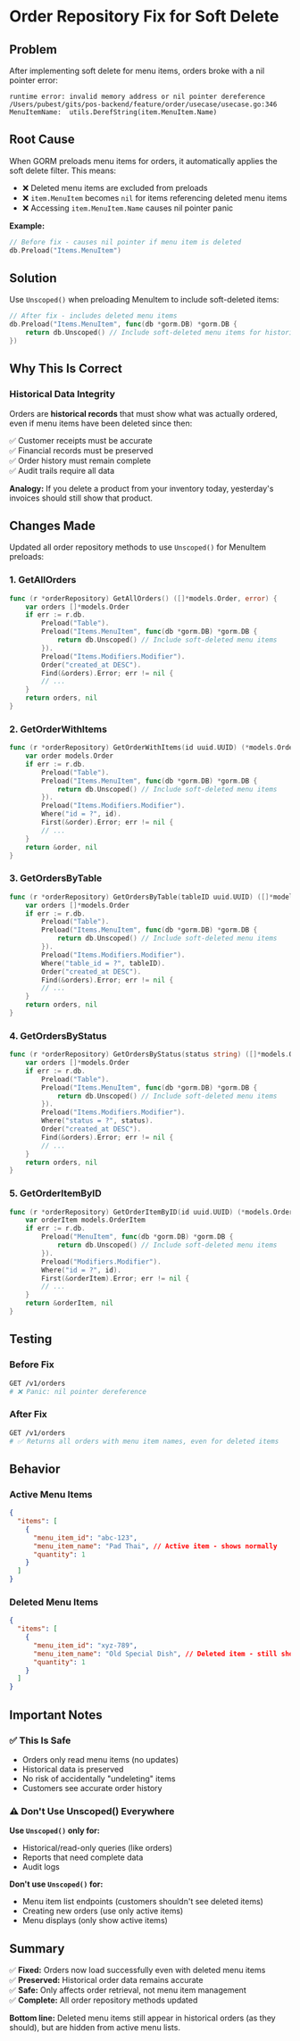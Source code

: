 # Order Repository Fix for Soft Delete

## Problem

After implementing soft delete for menu items, orders broke with a nil pointer error:

```
runtime error: invalid memory address or nil pointer dereference
/Users/pubest/gits/pos-backend/feature/order/usecase/usecase.go:346
MenuItemName:  utils.DerefString(item.MenuItem.Name)
```

## Root Cause

When GORM preloads menu items for orders, it automatically applies the soft delete filter. This means:

- ❌ Deleted menu items are excluded from preloads
- ❌ `item.MenuItem` becomes `nil` for items referencing deleted menu items
- ❌ Accessing `item.MenuItem.Name` causes nil pointer panic

**Example:**

```go
// Before fix - causes nil pointer if menu item is deleted
db.Preload("Items.MenuItem")
```

## Solution

Use `Unscoped()` when preloading MenuItem to include soft-deleted items:

```go
// After fix - includes deleted menu items
db.Preload("Items.MenuItem", func(db *gorm.DB) *gorm.DB {
    return db.Unscoped() // Include soft-deleted menu items for historical orders
})
```

## Why This Is Correct

### Historical Data Integrity

Orders are **historical records** that must show what was actually ordered, even if menu items have been deleted since then:

✅ Customer receipts must be accurate  
✅ Financial records must be preserved  
✅ Order history must remain complete  
✅ Audit trails require all data

**Analogy:** If you delete a product from your inventory today, yesterday's invoices should still show that product.

## Changes Made

Updated all order repository methods to use `Unscoped()` for MenuItem preloads:

### 1. GetAllOrders

```go
func (r *orderRepository) GetAllOrders() ([]*models.Order, error) {
    var orders []*models.Order
    if err := r.db.
        Preload("Table").
        Preload("Items.MenuItem", func(db *gorm.DB) *gorm.DB {
            return db.Unscoped() // Include soft-deleted menu items
        }).
        Preload("Items.Modifiers.Modifier").
        Order("created_at DESC").
        Find(&orders).Error; err != nil {
        // ...
    }
    return orders, nil
}
```

### 2. GetOrderWithItems

```go
func (r *orderRepository) GetOrderWithItems(id uuid.UUID) (*models.Order, error) {
    var order models.Order
    if err := r.db.
        Preload("Table").
        Preload("Items.MenuItem", func(db *gorm.DB) *gorm.DB {
            return db.Unscoped() // Include soft-deleted menu items
        }).
        Preload("Items.Modifiers.Modifier").
        Where("id = ?", id).
        First(&order).Error; err != nil {
        // ...
    }
    return &order, nil
}
```

### 3. GetOrdersByTable

```go
func (r *orderRepository) GetOrdersByTable(tableID uuid.UUID) ([]*models.Order, error) {
    var orders []*models.Order
    if err := r.db.
        Preload("Table").
        Preload("Items.MenuItem", func(db *gorm.DB) *gorm.DB {
            return db.Unscoped() // Include soft-deleted menu items
        }).
        Preload("Items.Modifiers.Modifier").
        Where("table_id = ?", tableID).
        Order("created_at DESC").
        Find(&orders).Error; err != nil {
        // ...
    }
    return orders, nil
}
```

### 4. GetOrdersByStatus

```go
func (r *orderRepository) GetOrdersByStatus(status string) ([]*models.Order, error) {
    var orders []*models.Order
    if err := r.db.
        Preload("Table").
        Preload("Items.MenuItem", func(db *gorm.DB) *gorm.DB {
            return db.Unscoped() // Include soft-deleted menu items
        }).
        Preload("Items.Modifiers.Modifier").
        Where("status = ?", status).
        Order("created_at DESC").
        Find(&orders).Error; err != nil {
        // ...
    }
    return orders, nil
}
```

### 5. GetOrderItemByID

```go
func (r *orderRepository) GetOrderItemByID(id uuid.UUID) (*models.OrderItem, error) {
    var orderItem models.OrderItem
    if err := r.db.
        Preload("MenuItem", func(db *gorm.DB) *gorm.DB {
            return db.Unscoped() // Include soft-deleted menu items
        }).
        Preload("Modifiers.Modifier").
        Where("id = ?", id).
        First(&orderItem).Error; err != nil {
        // ...
    }
    return &orderItem, nil
}
```

## Testing

### Before Fix

```bash
GET /v1/orders
# ❌ Panic: nil pointer dereference
```

### After Fix

```bash
GET /v1/orders
# ✅ Returns all orders with menu item names, even for deleted items
```

## Behavior

### Active Menu Items

```json
{
  "items": [
    {
      "menu_item_id": "abc-123",
      "menu_item_name": "Pad Thai", // Active item - shows normally
      "quantity": 1
    }
  ]
}
```

### Deleted Menu Items

```json
{
  "items": [
    {
      "menu_item_id": "xyz-789",
      "menu_item_name": "Old Special Dish", // Deleted item - still shows in old orders
      "quantity": 1
    }
  ]
}
```

## Important Notes

### ✅ This Is Safe

- Orders only read menu items (no updates)
- Historical data is preserved
- No risk of accidentally "undeleting" items
- Customers see accurate order history

### ⚠️ Don't Use Unscoped() Everywhere

**Use `Unscoped()` only for:**

- Historical/read-only queries (like orders)
- Reports that need complete data
- Audit logs

**Don't use `Unscoped()` for:**

- Menu item list endpoints (customers shouldn't see deleted items)
- Creating new orders (use only active items)
- Menu displays (only show active items)

## Summary

✅ **Fixed:** Orders now load successfully even with deleted menu items  
✅ **Preserved:** Historical order data remains accurate  
✅ **Safe:** Only affects order retrieval, not menu item management  
✅ **Complete:** All order repository methods updated

**Bottom line:** Deleted menu items still appear in historical orders (as they should), but are hidden from active menu lists.
